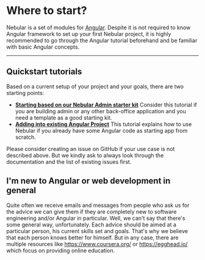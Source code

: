 # Where to start?

Nebular is a set of modules for <a href="https://angular.io/" target="_blank">Angular</a>. Despite it is not required to know Angular framework to set up your first Nebular project, it is highly recommended to go through the Angular tutorial beforehand and be familiar with basic Angular concepts.
<hr>

## Quickstart tutorials

Based on a current setup of your project and your goals, there are two starting points:

- **[Starting based on our Nebular Admin starter kit](#/docs/guides/install-based-on-starter-kit)** Consider this tutorial if you are building admin or any other back-office application and you need a template as a good starting kit.
- **[Adding into existing Angular Project](#/docs/guides/add-into-existing-project)** This tutorial explains how to use Nebular if you already have some Angular code as starting app from scratch.

Please consider creating an issue on GitHub if your use case is not described above. But we kindly ask to always look through the documentation and the list of existing issues first.
  
## I'm new to Angular or web development in general

Quite often we receive emails and messages from people who ask us for the advice we can give them if they are completely new to software engineering and/or Angular in particular. Well, we can't say that there's some general way, unfortunately. Each advice should be aimed at a particular person, his current skills set and goals. That's why we believe that each person knows better for himself. But in any case, there are multiple resources like https://www.coursera.org/ or https://egghead.io/ which focus on providing online education. 
